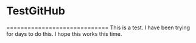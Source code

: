 # TestGitHub
=============================
This is a test. I have been trying for days to do this. I hope this works this time. 
